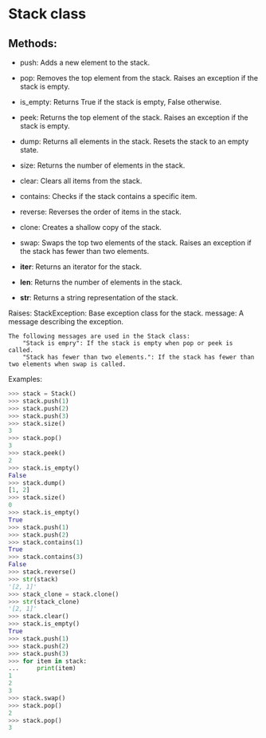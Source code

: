 # Stack class

## Methods:
    
- push: Adds a new element to the stack.

- pop: Removes the top element from the stack.
       Raises an exception if the stack is empty.

- is_empty: Returns True if the stack is empty, False otherwise.

- peek: Returns the top element of the stack.
        Raises an exception if the stack is empty.

- dump: Returns all elements in the stack.
        Resets the stack to an empty state.

- size: Returns the number of elements in the stack.

- clear: Clears all items from the stack.

- contains: Checks if the stack contains a specific item.

- reverse: Reverses the order of items in the stack.

- clone: Creates a shallow copy of the stack.

- swap: Swaps the top two elements of the stack.
        Raises an exception if the stack has fewer than two elements.

- __iter__: Returns an iterator for the stack.

- __len__: Returns the number of elements in the stack.

- __str__: Returns a string representation of the stack.

Raises:
    StackException: Base exception class for the stack.
    message: A message describing the exception.    
        
    The following messages are used in the Stack class:
        "Stack is empry": If the stack is empty when pop or peek is called.
        "Stack has fewer than two elements.": If the stack has fewer than two elements when swap is called.

Examples:
```python
>>> stack = Stack()
>>> stack.push(1)
>>> stack.push(2)
>>> stack.push(3)
>>> stack.size()
3
>>> stack.pop()
3
>>> stack.peek()
2
>>> stack.is_empty()
False
>>> stack.dump()
[1, 2]
>>> stack.size()
0
>>> stack.is_empty()
True
>>> stack.push(1)
>>> stack.push(2)
>>> stack.contains(1)
True
>>> stack.contains(3)
False
>>> stack.reverse()
>>> str(stack)
'[2, 1]'
>>> stack_clone = stack.clone()
>>> str(stack_clone)
'[2, 1]'
>>> stack.clear()
>>> stack.is_empty()
True
>>> stack.push(1)
>>> stack.push(2)
>>> stack.push(3)
>>> for item in stack:
...     print(item)
1
2
3
>>> stack.swap()
>>> stack.pop()
2
>>> stack.pop()
3
